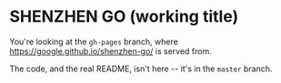 # SHENZHEN GO (working title)

You're looking at the `gh-pages` branch, where https://google.github.io/shenzhen-go/ is served from. 

The code, and the real README, isn't here -- it's in the `master` branch.
